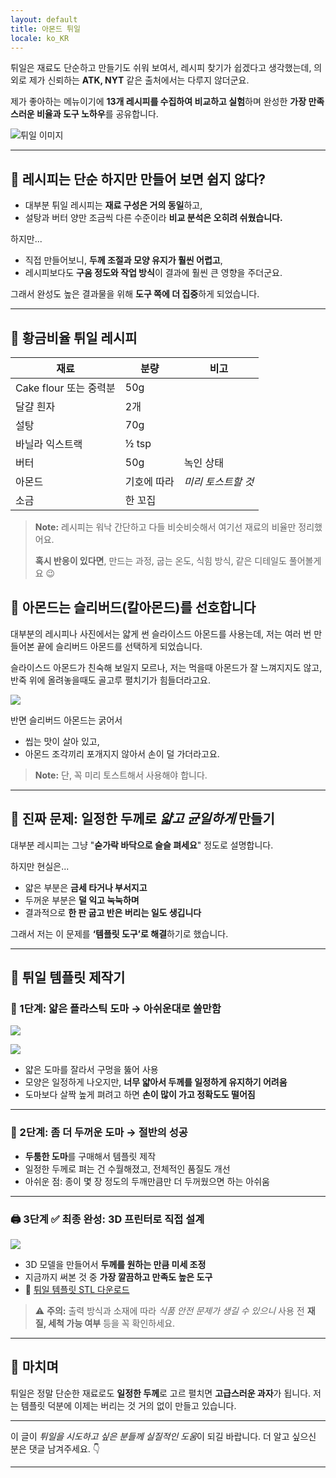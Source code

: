 ```yaml
---
layout: default
title: 아몬드 튀일
locale: ko_KR
---
```


튀일은 재료도 단순하고 만들기도 쉬워 보여서, 레시피 찾기가 쉽겠다고 생각했는데, 의외로 제가 신뢰하는 **ATK, NYT** 같은 출처에서는 다루지 않더군요.

제가 좋아하는 메뉴이기에 **13개 레시피를 수집하여 비교하고 실험**하며 완성한 **가장 만족스러운 비율과 도구 노하우**를 공유합니다.

![튀일 이미지](https://live.staticflickr.com/65535/47997548218_f322589f40_w.jpg)

---

## 🧪 레시피는 단순 하지만 만들어 보면 쉽지 않다?

- 대부분 튀일 레시피는 **재료 구성은 거의 동일**하고,  
- 설탕과 버터 양만 조금씩 다른 수준이라 **비교 분석은 오히려 쉬웠습니다.**

하지만...

- 직접 만들어보니, **두께 조절과 모양 유지가 훨씬 어렵고**,  
- 레시피보다도 **구움 정도와 작업 방식**이 결과에 훨씬 큰 영향을 주더군요.

그래서 완성도 높은 결과물을 위해 **도구 쪽에 더 집중**하게 되었습니다.

---

## 📌 황금비율 튀일 레시피

| 재료                | 분량        | 비고                  |
|---------------------|-------------|------------------------|
| Cake flour 또는 중력분  | 50g         |                        |
| 달걀 흰자           | 2개         |                        |
| 설탕                | 70g         |                        |
| 바닐라 익스트랙     | ½ tsp       |                        |
| 버터                | 50g         | 녹인 상태             |
| 아몬드     | 기호에 따라 | *미리 토스트할 것*    |
| 소금                | 한 꼬집    |                        |

> **Note:** 레시피는 워낙 간단하고 다들 비슷비슷해서 여기선 재료의 비율만 정리했어요.
>
> **혹시 반응이 있다면**, 만드는 과정, 굽는 온도, 식힘 방식, 같은 디테일도 풀어볼게요 😉  

## 🥜 아몬드는 슬리버드(칼아몬드)를 선호합니다

대부분의 레시피나 사진에서는 얇게 썬 슬라이스드 아몬드를 사용는데, 저는 여러 번 만들어본 끝에 슬리버드 아몬드를 선택하게 되었습니다.

슬라이스드 아몬드가 친숙해 보일지 모르나, 저는 먹을때 아몬드가 잘 느껴지지도 않고, 반죽 위에 올려놓을때도 골고루 펼치기가 힘들더라고요.

![](https://live.staticflickr.com/65535/47997592196_0cca4c922d_w.jpg)

반면 슬리버드 아몬드는 굵어서

 - 씹는 맛이 살아 있고,
 - 아몬드 조각끼리 포개지지 않아서 손이 덜 가더라고요.

> **Note:** 단, 꼭 미리 토스트해서 사용해야 합니다.

---

## 🎯 진짜 문제: 일정한 두께로 *얇고 균일하게* 만들기

대부분 레시피는 그냥 "**숟가락 바닥으로 슬슬 펴세요**" 정도로 설명합니다.

하지만 현실은...

- 얇은 부분은 **금세 타거나 부서지고**  
- 두꺼운 부분은 **덜 익고 눅눅하며**  
- 결과적으로 **한 판 굽고 반은 버리는 일도 생깁니다**

그래서 저는 이 문제를 **‘템플릿 도구’로 해결**하기로 했습니다.

---

## 🧰 튀일 템플릿 제작기

### 🧪 1단계: 얇은 플라스틱 도마 → 아쉬운대로 쓸만함

![](https://live.staticflickr.com/65535/47997552472_65f811fb87_w.jpg)

![](https://live.staticflickr.com/65535/49853427566_7bc24c9384_w.jpg)

- 얇은 도마를 잘라서 구멍을 뚫어 사용  
- 모양은 일정하게 나오지만, **너무 얇아서 두께를 일정하게 유지하기 어려움**  
- 도마보다 살짝 높게 펴려고 하면 **손이 많이 가고 정확도도 떨어짐**

---

### 🧱 2단계: 좀 더 두꺼운 도마 → 절반의 성공

- **두툼한 도마**를 구매해서 템플릿 제작  
- 일정한 두께로 펴는 건 수월해졌고, 전체적인 품질도 개선  
- 아쉬운 점: 종이 몇 장 정도의 두깨만큼만 더 두꺼웠으면 하는 아쉬움

---

### 🖨️ 3단계 ✅ 최종 완성: 3D 프린터로 직접 설계

![](https://live.staticflickr.com/65535/54840110065_6f5f8ca378_w.jpg)

- 3D 모델을 만들어서 **두께를 원하는 만큼 미세 조정**  
- 지금까지 써본 것 중 **가장 깔끔하고 만족도 높은 도구**
- 📁 [튀일 템플릿 STL 다운로드](https://www.printables.com/model/1438070-tuile-template)

> ⚠️ **주의:** 출력 방식과 소재에 따라 *식품 안전 문제가 생길 수 있으니* 사용 전 **재질, 세척 가능 여부** 등을 꼭 확인하세요.  

---

## 📝 마치며

튀일은 정말 단순한 재료로도 **일정한 두께**로 고르 펼치면 **고급스러운 과자**가 됩니다. 저는 템플릿 덕분에 이제는 버리는 것 거의 없이 만들고 있습니다.

---

이 글이 *튀일을 시도하고 싶은 분들께 실질적인 도움*이 되길 바랍니다. 더 알고 싶으신 분은 댓글 남겨주세요. 👇

---
